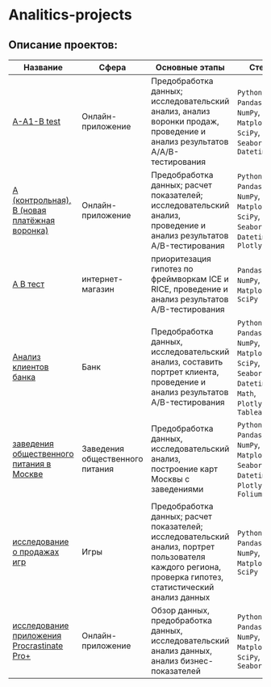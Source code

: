 # Analitics-projects 


## Описание проектов:
|Название   	|Сфера   	|Основные этапы   	|Стек   	|
|---	|---	|---	|---	|
|[A-A1-B test](https://github.com/OrehovAndrey/Analitics-projects/tree/main/A-A1-B%20test)   	| Онлайн-приложение  | Предобработка данных; исследовательский анализ, анализ воронки продаж,  проведение и анализ результатов A/А/B-тестирования  | `Python`, `Pandas`, `NumPy`, `Matplotlib`, `SciPy`, `Seaborn`, `Datetime` |
|[А (контрольная), B (новая платёжная воронка)](https://github.com/OrehovAndrey/Analitics-projects/tree/main/А%20(контрольная)%2C%20B%20(новая%20платёжная%20воронка))   	| Онлайн-приложение  	|Предобработка данных; расчет показателей; исследовательский анализ,  проведение и анализ результатов A/B-тестирования  	| `Python`, `Pandas`, `NumPy`, `Matplotlib`, `SciPy`, `Seaborn`, `Datetime`,  `Plotly` 	|
|[А В тест](https://github.com/OrehovAndrey/Analitics-projects/tree/main/А%20В%20тест)	| интернет-магазин | приоритезация гипотез по фреймворкам ICE и RICE, проведение и анализ результатов A/B-тестирования | `Pandas`, `NumPy`, `Matplotlib`, `SciPy` |
|[Анализ клиентов банка](https://github.com/OrehovAndrey/Analitics-projects/tree/main/Анализ%20клиентов%20банка) | Банк| Предобработка данных, исследовательский анализ, составить портрет клиента, проведение и анализ результатов A/B-тестирования |  `Python`, `Pandas`, `NumPy`, `Matplotlib`, `SciPy`, `Seaborn`, `Datetime`, `Math`, `Plotly`, `Tableau` |
[заведения общественного питания в Москве](https://github.com/OrehovAndrey/Analitics-projects/tree/main/заведения%20общественного%20питания%20в%20Москве) | Заведения общественного питания | Предобработка данных, исследовательский анализ, построение карт Москвы с заведениями | `Python`, `Pandas`, `NumPy`, `Matplotlib`, `Seaborn`, `Datetime`, `Plotly`, `Folium` |
|[исследование о продажах игр](https://github.com/OrehovAndrey/Analitics-projects/tree/main/исследование%20о%20продажах%20игр)	|Игры   	|Предобработка данных; расчет показателей; исследовательский анализ, портрет пользователя каждого региона, проверка гипотез, статистический анализ данных   	|`Python`, `Pandas`, `NumPy`, `Matplotlib`, `SciPy`  	|
|[исследование приложения Procrastinate Pro+](https://github.com/OrehovAndrey/Analitics-projects/tree/main/исследование%20приложения%20Procrastinate%20Pro%2B) | Онлайн-приложение |Обзор данных, предобработка данных, исследовательский анализ данных, анализ бизнес-показателей	| `Python`, `Pandas`, `NumPy`, `Matplotlib`, `SciPy`, `Seaborn`|
